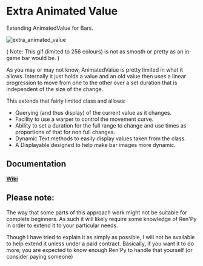 # Extra Animated Value

Extending AnimatedValue for Bars.

![extra_animated_value](https://github.com/DRincs-Productions/extra-animated-value/assets/67595890/847a65c0-6676-440c-b608-6a39d43a18fd)


( Note: This gif (limited to 256 colours) is not as smooth or pretty as an in-game bar would be. )

As you may or may not know, AnimatedValue is pretty limited in what it allows. Internally it just holds a value and an old value then uses a linear progression to move from one to the other over a set duration that is independent of the size of the change.

This extends that fairly limited class and allows:

- Querying (and thus display) of the current value as it changes.
- Facility to use a warper to control the movement curve.
- Ability to set a duration for the full range to change and use times as proportions of that for non full changes.
- Dynamic Text methods to easily display values taken from the class.
- A Displayable designed to help make bar images more dynamic.

## Documentation

**[Wiki](https://github.com/DRincs-Productions/extra-animated-value/wiki)**

## Please note:

The way that some parts of this approach work might not be suitable for complete beginners. As such it will likely require some knowledge of Ren'Py in order to extend it to your particular needs. 

Though I have tried to explain it as simply as possible, I will not be available to help extend it unless under a paid contract.
Basically, if you want it to do more, you are expected to know enough Ren'Py to handle that yourself (or consider paying someone)
